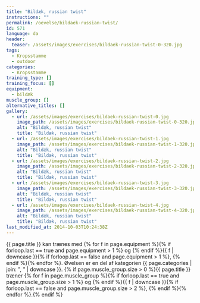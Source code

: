 ```yaml
---
title: "Bildæk, russian twist"
instructions: ""
permalink: /oevelse/bildaek-russian-twist/
id: 571
language: da
header:
  teaser: /assets/images/exercises/bildaek-russian-twist-0-320.jpg
tags:
  - Kropsstamme
  - outdoor
categories:
  - Kropsstamme
training_type: []
training_focus: []
equipment:
  - bildæk
muscle_group: []
alternative_titles: []
gallery:
  - url: /assets/images/exercises/bildaek-russian-twist-0.jpg
    image_path: /assets/images/exercises/bildaek-russian-twist-0-320.jpg
    alt: "Bildæk, russian twist"
    title: "Bildæk, russian twist"
  - url: /assets/images/exercises/bildaek-russian-twist-1.jpg
    image_path: /assets/images/exercises/bildaek-russian-twist-1-320.jpg
    alt: "Bildæk, russian twist"
    title: "Bildæk, russian twist"
  - url: /assets/images/exercises/bildaek-russian-twist-2.jpg
    image_path: /assets/images/exercises/bildaek-russian-twist-2-320.jpg
    alt: "Bildæk, russian twist"
    title: "Bildæk, russian twist"
  - url: /assets/images/exercises/bildaek-russian-twist-3.jpg
    image_path: /assets/images/exercises/bildaek-russian-twist-3-320.jpg
    alt: "Bildæk, russian twist"
    title: "Bildæk, russian twist"
  - url: /assets/images/exercises/bildaek-russian-twist-4.jpg
    image_path: /assets/images/exercises/bildaek-russian-twist-4-320.jpg
    alt: "Bildæk, russian twist"
    title: "Bildæk, russian twist"
last_modified_at: 2014-10-03T10:24:38Z
---
```


{{ page.title }} kan trænes med {% for f in page.equipment %}{% if forloop.last == true and page.equipment > 1 %} og {% endif %}{{ f | downcase  }}{% if forloop.last == false and page.equipment > 1 %}, {% endif %}{% endfor %}. Øvelsen er en del af kategorien {{ page.categories | join: ", " | downcase }}. {% if page.muscle_group.size > 0 %}{{ page.title }} træner {% for f in page.muscle_group %}{% if forloop.last == true and page.muscle_group.size > 1 %} og {% endif %}{{ f | downcase }}{% if forloop.last == false and page.muscle_group.size > 2 %}, {% endif %}{% endfor %}.{% endif %}
